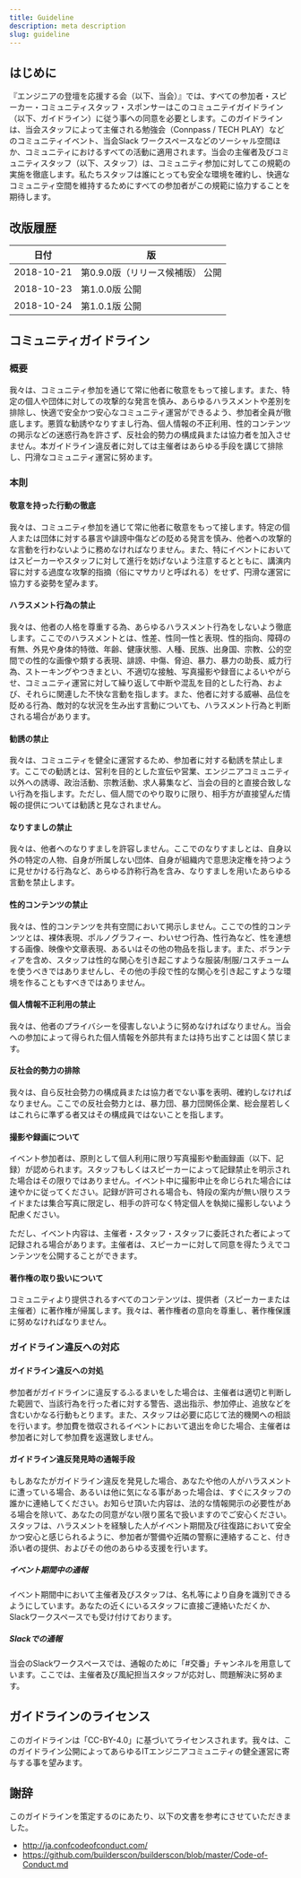 ```yaml
---
title: Guideline
description: meta description
slug: guideline
---
```


## はじめに
『エンジニアの登壇を応援する会（以下、当会）』では、すべての参加者・スピーカー・コミュニティスタッフ・スポンサーはこのコミュニテイガイドライン（以下、ガイドライン）に従う事への同意を必要とします。このガイドラインは、当会スタッフによって主催される勉強会（Connpass / TECH PLAY）などのコミュニティイベント、当会Slack ワークスペースなどのソーシャル空間ほか、コミュニティにおけるすべての活動に適用されます。当会の主催者及びコミュニティスタッフ（以下、スタッフ）は、コミュニティ参加に対してこの規範の実施を徹底します。私たちスタッフは誰にとっても安全な環境を確約し、快適なコミュニティ空間を維持するためにすべての参加者がこの規範に協力することを期待します。

## 改版履歴

日付 | 版
------|-----
2018-10-21 | 第0.9.0版（リリース候補版） 公開
2018-10-23 | 第1.0.0版 公開
2018-10-24 | 第1.0.1版 公開

## コミュニティガイドライン

### 概要

我々は、コミュニティ参加を通じて常に他者に敬意をもって接します。また、特定の個人や団体に対しての攻撃的な発言を慎み、あらゆるハラスメントや差別を排除し、快適で安全かつ安心なコミュニティ運営ができるよう、参加者全員が徹底します。悪質な勧誘やなりすまし行為、個人情報の不正利用、性的コンテンツの掲示などの迷惑行為を許さず、反社会的勢力の構成員または協力者を加入させません。本ガイドライン違反者に対しては主催者はあらゆる手段を講じて排除し、円滑なコミュニティ運営に努めます。

### 本則

#### 敬意を持った行動の徹底
我々は、コミュニティ参加を通じて常に他者に敬意をもって接します。特定の個人または団体に対する暴言や誹謗中傷などの貶める発言を慎み、他者への攻撃的な言動を行わないように務めなければなりません。また、特にイベントにおいてはスピーカーやスタッフに対して進行を妨げないよう注意するとともに、講演内容に対する過度な攻撃的指摘（俗にマサカリと呼ばれる）をせず、円滑な運営に協力する姿勢を望みます。

#### ハラスメント行為の禁止
我々は、他者の人格を尊重する為、あらゆるハラスメント行為をしないよう徹底します。ここでのハラスメントとは、性差、性同一性と表現、性的指向、障碍の有無、外見や身体的特徴、年齢、健康状態、人種、民族、出身国、宗教、公的空間での性的な画像や類する表現、誹謗、中傷、脅迫、暴力、暴力の助長、威力行為、ストーキングやつきまとい、不適切な接触、写真撮影や録音によるいやがらせ、コミュニティ運営に対して繰り返して中断や混乱を目的とした行為、および、それらに関連した不快な言動を指します。また、他者に対する威嚇、品位を貶める行為、敵対的な状況を生み出す言動についても、ハラスメント行為と判断される場合があります。

#### 勧誘の禁止
我々は、コミュニティを健全に運営するため、参加者に対する勧誘を禁止します。ここでの勧誘とは、営利を目的とした宣伝や営業、エンジニアコミュニティ以外への誘導、政治活動、宗教活動、求人募集など、当会の目的と直接合致しない行為を指します。ただし、個人間でのやり取りに限り、相手方が直接望んだ情報の提供については勧誘と見なされません。

#### なりすましの禁止
我々は、他者へのなりすましを許容しません。ここでのなりすましとは、自身以外の特定の人物、自身が所属しない団体、自身が組織内で意思決定権を持つように見せかける行為など、あらゆる詐称行為を含み、なりすましを用いたあらゆる言動を禁止します。

#### 性的コンテンツの禁止
我々は、性的コンテンツを共有空間において掲示しません。ここでの性的コンテンツとは、裸体表現、ポルノグラフィー、わいせつ行為、性行為など、性を連想する画像、映像や文章表現、あるいはその他の物品を指します。また、ボランティアを含め、スタッフは性的な関心を引き起こすような服装/制服/コスチュームを使うべきではありませんし、その他の手段で性的な関心を引き起こすような環境を作ることもすべきではありません。

#### 個人情報不正利用の禁止
我々は、他者のプライバシーを侵害しないように努めなければなりません。当会への参加によって得られた個人情報を外部共有または持ち出すことは固く禁じます。

#### 反社会的勢力の排除
我々は、自ら反社会勢力の構成員または協力者でない事を表明、確約しなければなりません。ここでの反社会勢力とは、暴力団、暴力団関係企業、総会屋若しくはこれらに準ずる者又はその構成員ではないことを指します。

#### 撮影や録画について
イベント参加者は、原則として個人利用に限り写真撮影や動画録画（以下、記録）が認められます。スタッフもしくはスピーカーによって記録禁止を明示された場合はその限りではありません。イベント中に撮影中止を命じられた場合には速やかに従ってください。記録が許可される場合も、特段の案内が無い限りスライドまたは集合写真に限定し、相手の許可なく特定個人を執拗に撮影しないよう配慮ください。

ただし、イベント内容は、主催者・スタッフ・スタッフに委託された者によって記録される場合があります。主催者は、スピーカーに対して同意を得たうえでコンテンツを公開することができます。

#### 著作権の取り扱いについて
コミュニティより提供されるすべてのコンテンツは、提供者（スピーカーまたは主催者）に著作権が帰属します。我々は、著作権者の意向を尊重し、著作権保護に努めなければなりません。

### ガイドライン違反への対応

#### ガイドライン違反への対処
参加者がガイドラインに違反するふるまいをした場合は、主催者は適切と判断した範囲で、当該行為を行った者に対する警告、退出指示、参加停止、追放などを含むいかなる行動もとります。また、スタッフは必要に応じて法的機関への相談を行います。参加費を徴収されるイベントにおいて退出を命じた場合、主催者は参加者に対して参加費を返還致しません。

#### ガイドライン違反発見時の通報手段
もしあなたがガイドライン違反を発見した場合、あなたや他の人がハラスメントに遭っている場合、あるいは他に気になる事があった場合は、すぐにスタッフの誰かに連絡してください。お知らせ頂いた内容は、法的な情報開示の必要性がある場合を除いて、あなたの同意がない限り匿名で扱いますのでご安心ください。スタッフは、ハラスメントを経験した人がイベント期間及び往復路において安全かつ安心と感じられるように、参加者が警備や近隣の警察に連絡すること、付き添い者の提供、およびその他のあらゆる支援を行います。

##### イベント期間中の通報
イベント期間中において主催者及びスタッフは、名札等により自身を識別できるようにしています。あなたの近くにいるスタッフに直接ご連絡いただくか、Slackワークスペースでも受け付けております。

##### Slackでの通報
当会のSlackワークスペースでは、通報のために「#交番」チャンネルを用意しています。ここでは、主催者及び風紀担当スタッフが応対し、問題解決に努めます。

## ガイドラインのライセンス
このガイドラインは「CC-BY-4.0」に基づいてライセンスされます。我々は、このガイドライン公開によってあらゆるITエンジニアコミュニティの健全運営に寄与する事を望みます。

## 謝辞
このガイドラインを策定するのにあたり、以下の文書を参考にさせていただきました。

- http://ja.confcodeofconduct.com/
- https://github.com/builderscon/builderscon/blob/master/Code-of-Conduct.md
